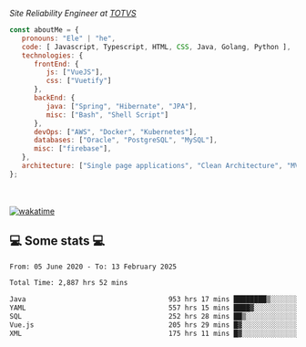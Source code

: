 <p><em>Site Reliability Engineer at <a href="https://www.totvs.com/">TOTVS</a></br>
</em></p>


```javascript
const aboutMe = {
   pronouns: "Ele" | "he",
   code: [ Javascript, Typescript, HTML, CSS, Java, Golang, Python ],
   technologies: {
      frontEnd: {
         js: ["VueJS"],
         css: ["Vuetify"]
      },
      backEnd: {
         java: ["Spring", "Hibernate", "JPA"],
         misc: ["Bash", "Shell Script"]
      },
      devOps: ["AWS", "Docker", "Kubernetes"],
      databases: ["Oracle", "PostgreSQL", "MySQL"],
      misc: ["firebase"],
   },
   architecture: ["Single page applications", "Clean Architecture", "MVC", "Microservices"],
};
```
</br></br>
[![wakatime](https://wakatime.com/badge/user/a3a8ed06-d304-4d6b-bc86-4adc418cdea7.svg)](https://wakatime.com/@a3a8ed06-d304-4d6b-bc86-4adc418cdea7)
<h2>💻 Some stats 💻</h2>

<!--START_SECTION:waka-->

```txt
From: 05 June 2020 - To: 13 February 2025

Total Time: 2,887 hrs 52 mins

Java                                   953 hrs 17 mins ████████▒░░░░░░░░░░░░░░░░   33.01 %
YAML                                   557 hrs 15 mins ████▓░░░░░░░░░░░░░░░░░░░░   19.30 %
SQL                                    252 hrs 28 mins ██▒░░░░░░░░░░░░░░░░░░░░░░   08.74 %
Vue.js                                 205 hrs 29 mins █▓░░░░░░░░░░░░░░░░░░░░░░░   07.12 %
XML                                    175 hrs 11 mins █▓░░░░░░░░░░░░░░░░░░░░░░░   06.07 %
```

<!--END_SECTION:waka-->
